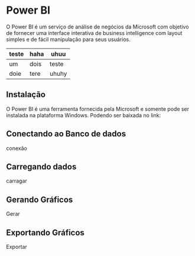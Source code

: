 # Power BI

  O Power BI é um serviço de análise de negócios da Microsoft com objetivo de fornecer uma interface interativa de business intelligence com layout simples e de fácil manipulação para seus usuários.


|teste   | haha  |uhuu   |
|--------|-------|-------|
|um      | dois  |teste  |
|doie    | tere  |uhuhy  |

## Instalação

  O Power BI é uma ferramenta fornecida pela Microsoft e somente pode ser instalada na plataforma Windows. Podendo ser baixada no link:  



## Conectando ao Banco de dados

conexão


## Carregando dados

carragar

## Gerando Gráficos

Gerar

## Exportando Gráficos
Exportar
